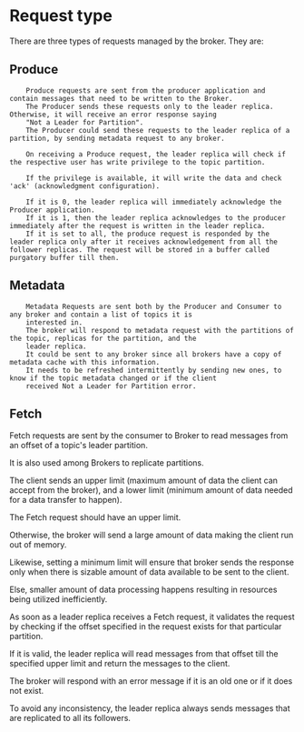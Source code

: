 # Request type

There are three types of requests managed by the broker. They are:

## Produce

        Produce requests are sent from the producer application and contain messages that need to be written to the Broker.
        The Producer sends these requests only to the leader replica. Otherwise, it will receive an error response saying
        "Not a Leader for Partition".
        The Producer could send these requests to the leader replica of a partition, by sending metadata request to any broker.

        On receiving a Produce request, the leader replica will check if the respective user has write privilege to the topic partition.

        If the privilege is available, it will write the data and check 'ack' (acknowledgment configuration).

        If it is 0, the leader replica will immediately acknowledge the Producer application.
        If it is 1, then the leader replica acknowledges to the producer immediately after the request is written in the leader replica.
        If it is set to all, the produce request is responded by the leader replica only after it receives acknowledgement from all the follower replicas. The request will be stored in a buffer called purgatory buffer till then.

## Metadata

        Metadata Requests are sent both by the Producer and Consumer to any broker and contain a list of topics it is
        interested in.
        The broker will respond to metadata request with the partitions of the topic, replicas for the partition, and the
        leader replica.
        It could be sent to any broker since all brokers have a copy of metadata cache with this information.
        It needs to be refreshed intermittently by sending new ones, to know if the topic metadata changed or if the client
        received Not a Leader for Partition error.

## Fetch

Fetch requests are sent by the consumer to Broker to read messages from an offset of a topic's leader partition.

It is also used among Brokers to replicate partitions.

The client sends an upper limit (maximum amount of data the client can accept from the broker), and a lower limit (minimum amount of data needed for a data transfer to happen).

The Fetch request should have an upper limit.

Otherwise, the broker will send a large amount of data making the client run out of memory.

Likewise, setting a minimum limit will ensure that broker sends the response only when there is sizable amount of data available to be sent to the client.

Else, smaller amount of data processing happens resulting in resources being utilized inefficiently.

As soon as a leader replica receives a Fetch request, it validates the request by checking if the offset specified in the request exists for that particular partition.

If it is valid, the leader replica will read messages from that offset till the specified upper limit and return the messages to the client.

The broker will respond with an error message if it is an old one or if it does not exist.

To avoid any inconsistency, the leader replica always sends messages that are replicated to all its followers.
